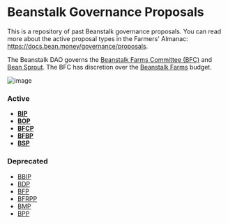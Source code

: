 # Beanstalk Governance Proposals

This is a repository of past Beanstalk governance proposals. You can read more about the active proposal types in the Farmers' Almanac: https://docs.bean.money/governance/proposals.

The Beanstalk DAO governs the [Beanstalk Farms Committee (BFC)](https://docs.bean.money/governance/beanstalk-farms#beanstalk-farms-committee) and [Bean Sprout](https://docs.bean.money/governance/bean-sprout). The BFC has discretion over the [Beanstalk Farms](https://docs.bean.money/governance/beanstalk-farms) budget.

![image](https://user-images.githubusercontent.com/28496268/185769076-66b6c6e6-8f37-42a8-9b4b-b982c5a4159c.png)

### Active

- [**BIP**](bip/)
- [**BOP**](bop/)
- [**BFCP**](bfcp/)
- [**BFBP**](bfbp/)
- [**BSP**](bsp/)

### Deprecated

- [BBIP](bbip/)
- [BDP](bdp/)
- [BFP](bfp/)
- [BFRPP](bfrpp/)
- [BMP](bmp/)
- [BPP](bpp/)

